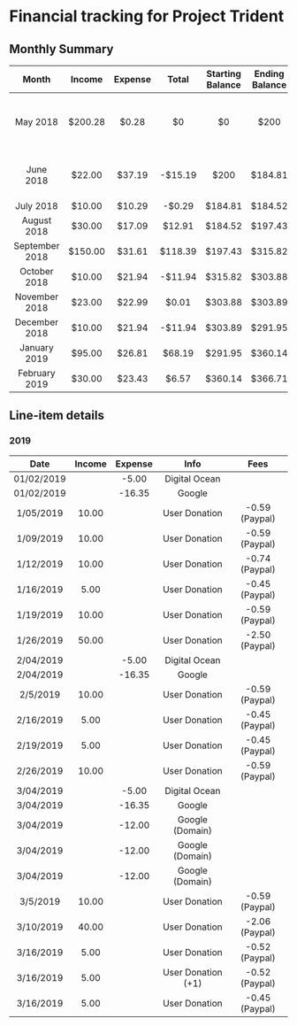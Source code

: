# Financial tracking for Project Trident

## Monthly Summary
| Month | Income | Expense | Total | Starting Balance | Ending Balance | Individual Donations | Additional Notes
|:---:|:---:|:---:|:---:|:---:|:---:|:---:|:---:|
|May 2018 | $200.28 | $0.28 | $0 | $0 | $200 | 2 | Starting balance with Paypal setup
|June 2018 | $22.00 | $37.19 | -$15.19 | $200 | $184.81 | 5 | Initial google account setup
|July 2018 | $10.00 | $10.29 | -$0.29 | $184.81 | $184.52 | 1 |
|August 2018 | $30.00 | $17.09 | $12.91 | $184.52 | $197.43 | 2 |
|September 2018 | $150.00 | $31.61 | $118.39 | $197.43 | $315.82 | 4 |
|October 2018 | $10.00 | $21.94 | -$11.94 | $315.82 | $303.88 | 1 |
|November 2018 | $23.00 | $22.99 | $0.01 | $303.88 | $303.89 | 3 |
|December 2018 | $10.00 | $21.94 | -$11.94 | $303.89 | $291.95 | 1 |
|January 2019 | $95.00 | $26.81 | $68.19 | $291.95 | $360.14 | 6 |
|February 2019 | $30.00 | $23.43 | $6.57 | $360.14 | $366.71 | 4 |

## Line-item details

### 2019
| Date | Income | Expense | Info | Fees |
|:---:|:---:|:---:|:---:|:---:|
|01/02/2019| | -5.00 | Digital Ocean | |
|01/02/2019| | -16.35 | Google | |
|1/05/2019| 10.00 | | User Donation | -0.59 (Paypal) |
|1/09/2019| 10.00 | | User Donation | -0.59 (Paypal) |
|1/12/2019| 10.00 | | User Donation | -0.74 (Paypal) |
|1/16/2019| 5.00 | | User Donation | -0.45 (Paypal) |
|1/19/2019| 10.00 | | User Donation | -0.59 (Paypal) |
|1/26/2019| 50.00 | | User Donation | -2.50 (Paypal) |
|2/04/2019| | -5.00 | Digital Ocean | |
|2/04/2019| | -16.35 | Google | |
|2/5/2019| 10.00 | | User Donation | -0.59 (Paypal) |
|2/16/2019| 5.00 | | User Donation | -0.45 (Paypal) |
|2/19/2019| 5.00 | | User Donation | -0.45 (Paypal) |
|2/26/2019| 10.00 | | User Donation | -0.59 (Paypal) |
|3/04/2019| | -5.00 | Digital Ocean | |
|3/04/2019| | -16.35 | Google | |
|3/04/2019| | -12.00 | Google (Domain)| |
|3/04/2019| | -12.00 | Google (Domain)| |
|3/04/2019| | -12.00 | Google (Domain)| |
|3/5/2019| 10.00 | | User Donation | -0.59 (Paypal) |
|3/10/2019| 40.00 | | User Donation | -2.06 (Paypal) |
|3/16/2019| 5.00 | | User Donation | -0.52 (Paypal) |
|3/16/2019| 5.00 | | User Donation (+1) | -0.52 (Paypal) |
|3/16/2019| 5.00 | | User Donation | -0.45 (Paypal) |
